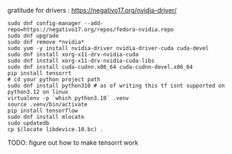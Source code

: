 gratitude for drivers : https://negativo17.org/nvidia-driver/

```
sudo dnf config-manager --add-repo=https://negativo17.org/repos/fedora-nvidia.repo
sudo dnf upgrade
sudo dnf remove *nvidia*
sudo yum -y install nvidia-driver nvidia-driver-cuda cuda-devel
sudo dnf install xorg-x11-drv-nvidia-cuda
sudo dnf install xorg-x11-drv-nvidia-cuda-libs
sudo dnf install cuda-cudnn.x86_64 cuda-cudnn-devel.x86_64
pip install tensorrt
# cd your python project path
sudo dnf install python310 # as of writing this tf isnt supported on python3.12 on linux
virtualenv -p `which python3.10` .venv 
source .venv/bin/activate
pip install tensorflow
sudo dnf install mlocate
sudo updatedb
cp $(locate libdevice.10.bc) .
```
TODO: figure out how to make tensorrt work
